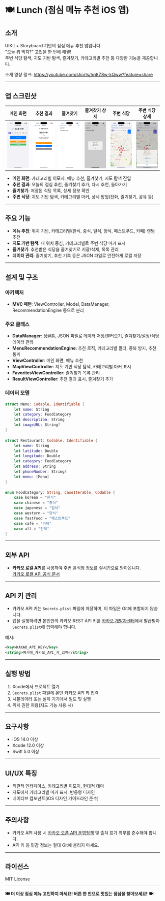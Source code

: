 # 🍽️ Lunch (점심 메뉴 추천 iOS 앱)

## 소개
UIKit + Storyboard 기반의 점심 메뉴 추천 앱입니다.  
"오늘 뭐 먹지?" 고민을 한 번에 해결!  
주변 식당 탐색, 지도 기반 탐색, 즐겨찾기, 카테고리별 추천 등 다양한 기능을 제공합니다.

소개 영상 링크: https://youtube.com/shorts/hq8Z8w-kQww?feature=share

---

## 앱 스크린샷

| 메인 화면 | 추천 결과 | 즐겨찾기 | 즐겨찾기 상세 | 주변 식당 | 주변 식당 상세 |
|:---:|:---:|:---:|:---:|:---:|:---:|
| ![](./screenshots/메인화면.png) | ![](./screenshots/추천결과화면.png) | ![](./screenshots/즐겨찾기화면.png) | ![](./screenshots/즐겨찾기화면2.png) | ![](./screenshots/주변식당화면.png) | ![](./screenshots/주변식당화면2.png) |

- **메인 화면**: 카테고리별 이모지, 메뉴 추천, 즐겨찾기, 지도 탐색 진입
- **추천 결과**: 오늘의 점심 추천, 즐겨찾기 추가, 다시 추천, 돌아가기
- **즐겨찾기**: 저장된 식당 목록, 상세 정보 확인
- **주변 식당**: 지도 기반 탐색, 카테고리별 마커, 상세 팝업(전화, 즐겨찾기, 공유 등)

---

## 주요 기능

- **메뉴 추천**: 위치 기반, 카테고리별(한식, 중식, 일식, 양식, 패스트푸드, 카페) 랜덤 추천
- **지도 기반 탐색**: 내 위치 중심, 카테고리별로 주변 식당 마커 표시
- **즐겨찾기**: 추천받은 식당을 즐겨찾기로 저장/삭제, 목록 관리
- **데이터 관리**: 즐겨찾기, 추천 기록 등은 JSON 파일로 안전하게 로컬 저장

---

## 설계 및 구조

### 아키텍처
- **MVC 패턴**: ViewController, Model, DataManager, RecommendationEngine 등으로 분리

### 주요 클래스
- **DataManager**: 싱글톤, JSON 파일로 데이터 저장/불러오기, 즐겨찾기/설정/식당 데이터 관리
- **MenuRecommendationEngine**: 추천 로직, 카테고리별 필터, 중복 방지, 추천 통계
- **ViewController**: 메인 화면, 메뉴 추천
- **MapViewController**: 지도 기반 식당 탐색, 카테고리별 마커 표시
- **FavoritesViewController**: 즐겨찾기 목록 관리
- **ResultViewController**: 추천 결과 표시, 즐겨찾기 추가

### 데이터 모델
```swift
struct Menu: Codable, Identifiable {
    let name: String
    let category: FoodCategory
    let description: String
    let imageURL: String?
}

struct Restaurant: Codable, Identifiable {
    let name: String
    let latitude: Double
    let longitude: Double
    let category: FoodCategory
    let address: String
    let phoneNumber: String?
    let menu: [Menu]
}

enum FoodCategory: String, CaseIterable, Codable {
    case korean = "한식"
    case chinese = "중식"
    case japanese = "일식"
    case western = "양식"
    case fastFood = "패스트푸드"
    case cafe = "카페"
    case all = "전체"
}
```

---

## 외부 API

- **카카오 로컬 API**를 사용하여 주변 음식점 정보를 실시간으로 받아옵니다.  
  [카카오 로컬 API 공식 문서](https://developers.kakao.com/docs/latest/ko/local/dev-guide)

---

## API 키 관리

- 카카오 API 키는 `Secrets.plist` 파일에 저장하며, 이 파일은 Git에 포함되지 않습니다.
- 앱을 실행하려면 본인만의 카카오 REST API 키를 [카카오 개발자센터](https://developers.kakao.com/)에서 발급받아 `Secrets.plist`에 입력해야 합니다.

예시:
```xml
<key>KAKAO_API_KEY</key>
<string>여기에_카카오_API_키_입력</string>
```

---

## 실행 방법

1. Xcode에서 프로젝트 열기
2. `Secrets.plist` 파일에 본인 카카오 API 키 입력
3. 시뮬레이터 또는 실제 기기에서 빌드 및 실행
4. 위치 권한 허용(지도 기능 사용 시)

---

## 요구사항

- iOS 14.0 이상
- Xcode 12.0 이상
- Swift 5.0 이상

---

## UI/UX 특징

- 직관적 인터페이스, 카테고리별 이모지, 현대적 테마
- 지도에서 카테고리별 마커 표시, 반응형 디자인
- 네이티브 컴포넌트(iOS 디자인 가이드라인 준수)

---

## 주의사항

- 카카오 API 사용 시 [카카오 오픈 API 운영정책](https://developers.kakao.com/terms/latest/ko/site-terms-of-use) 및 출처 표기 의무를 준수해야 합니다.
- API 키 등 민감 정보는 절대 Git에 올리지 마세요.

---

## 라이선스

MIT License

---

**🍽️ 더 이상 점심 메뉴 고민하지 마세요! 버튼 한 번으로 맛있는 점심을 찾아보세요! 🍽️** 
